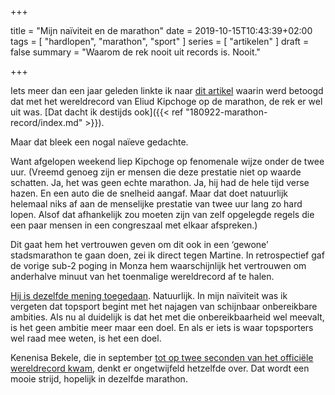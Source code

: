 +++

title = "Mijn naïviteit en de marathon"
date = 2019-10-15T10:43:39+02:00 
tags = [ "hardlopen", "marathon", "sport" ] 
series = [ "artikelen" ] 
draft = false
summary = "Waarom de rek nooit uit records is. Nooit."

+++

Iets meer dan een jaar geleden linkte ik naar [dit artikel](https://www.letsrun.com/news/2018/09/meaning-20139-berlin-masterpiece-eliud-kipchoge-brought-era-world-record-chases-close/) waarin werd betoogd dat met het wereldrecord van Eliud Kipchoge op de marathon, de rek er wel uit was. [Dat dacht ik destijds ook]({{< ref "180922-marathon-record/index.md" >}}). 

Maar dat bleek een nogal naïeve gedachte. 

Want afgelopen weekend liep Kipchoge op fenomenale wijze onder de twee uur. (Vreemd genoeg zijn er mensen die deze prestatie niet op waarde schatten. Ja, het was geen echte marathon. Ja, hij had de hele tijd verse hazen. En een auto die de snelheid aangaf. Maar dat doet natuurlijk helemaal niks af aan de menselijke prestatie van twee uur lang zo hard lopen. Alsof dat afhankelijk zou moeten zijn van zelf opgelegde regels die een paar mensen in een congreszaal met elkaar afspreken.)

Dit gaat hem het vertrouwen geven om dit ook in een ‘gewone’ stadsmarathon te gaan doen, zei ik direct tegen Martine. In retrospectief gaf de vorige sub-2 poging in Monza hem waarschijnlijk het vertrouwen om anderhalve minuut van het toenmalige wereldrecord af te halen. 

[Hij is dezelfde mening toegedaan](https://nos.nl/l/2306252). Natuurlijk. In mijn naïviteit was ik vergeten dat topsport begint met het najagen van schijnbaar onbereikbare ambities. Als nu al duidelijk is dat het met die onbereikbaarheid wel meevalt, is het geen ambitie meer maar een doel. En als er iets is waar topsporters wel raad mee weten, is het een doel. 

Kenenisa Bekele, die in september [tot op twee seconden van het officiële wereldrecord kwam](https://nos.nl/l/2303843), denkt er ongetwijfeld hetzelfde over. Dat wordt een mooie strijd, hopelijk in dezelfde marathon.